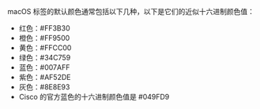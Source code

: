 macOS 标签的默认颜色通常包括以下几种，以下是它们的近似十六进制颜色值：

- 红色：#FF3B30
- 橙色：#FF9500
- 黄色：#FFCC00
- 绿色：#34C759
- 蓝色：#007AFF
- 紫色：#AF52DE
- 灰色：#8E8E93
- 
  Cisco 的官方蓝色的十六进制颜色值是 #049FD9